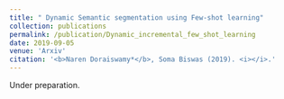 ```yaml
---
title: " Dynamic Semantic segmentation using Few-shot learning"
collection: publications
permalink: /publication/Dynamic_incremental_few_shot_learning
date: 2019-09-05
venue: 'Arxiv'
citation: '<b>Naren Doraiswamy*</b>, Soma Biswas (2019). <i></i>.'
---
```

Under preparation.
